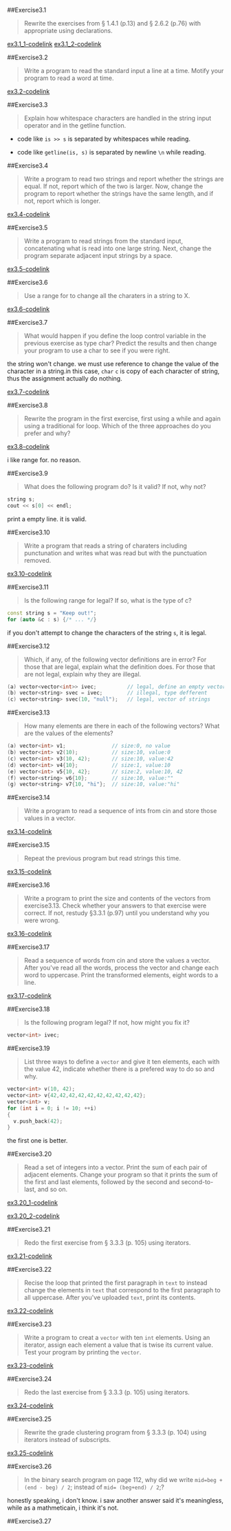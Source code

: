 ##Exercise3.1

> Rewrite the exercises from § 1.4.1 (p.13) and § 2.6.2 (p.76) with appropriate using declarations.

[ex3.1_1-codelink](exercise3.1_1.cc)
[ex3.1_2-codelink](exercise3.1_2.cc)

##Exercise3.2

> Write a program to read the standard input a line at a time. Motify your program to read a word at time.

[ex3.2-codelink](exercise3.2.cc)

##Exercise3.3

> Explain how whitespace characters are handled in the string input operator and in the getline function.

- code like `is >> s` is separated by whitespaces while reading.

- code like `getline(is, s)` is separated by newline `\n` while reading.

##Exercise3.4

> Write a program to read two strings and report whether the strings are equal. If not, report which of the two is larger. Now, change the program to report whether the strings have the same length, and if not, report which is longer.

[ex3.4-codelink](exercise3.4.cc)

##Exercise3.5

> Write a program to read strings from the standard input, concatenating what is read into one large string. Next, change the program separate adjacent input strings by a space.

[ex3.5-codelink](exercise3.5.cc)

##Exercise3.6

> Use a range for to change all the charaters in a string to X.

[ex3.6-codelink](exercise3.6.cc)

##Exercise3.7

> What would happen if you define the loop control variable in the previous exercise as type char? Predict the results and then change your program to use a char to see if you were right.

the string won't change. we must use reference to change the value of the character in a string.in this case, `char` `c` is copy of each character of string, thus the assignment actually do nothing.

[ex3.7-codelink](exercise3.7.cc)

##Exercise3.8

> Rewrite the program in the first exercise, first using a while and again using a traditional for loop. Which of the three approaches do you prefer and why?

[ex3.8-codelink](exercise3.8.cc)

i like range for. no reason.

##Exercise3.9

> What does the following program do? Is it valid? If not, why not?

```cpp
string s;
cout << s[0] << endl;
```

print a empty line. it is valid.

##Exercise3.10

> Write a program that reads a string of charaters including punctunation and writes what was read but with the punctuation removed.

[ex3.10-codelink](exercise3.10.cc)

##Exercise3.11

> Is the following range for legal? If so, what is the type of c?

```cpp
const string s = "Keep out!";
for (auto &c : s) {/* ... */}
```

if you don't attempt to change the characters of the string `s`, it is legal.

##Exercise3.12

> Which, if any, of the following vector definitions are in error? For those that are legal, explain what the definition does. For those that are not legal, explain why they are illegal.

```cpp
(a) vector<vector<int>> ivec;          // legal, define an empty vector
(b) vector<string> svec = ivec;        // illegal, type defferent
(c) vector<string> svec(10, "null");   // legal, vector of strings
```

##Exercise3.13

> How many elements are there in each of the following vectors? What are the values of the elements?

```cpp
(a) vector<int> v1;               // size:0, no value
(b) vector<int> v2(10);           // size:10, value:0
(c) vector<int> v3(10, 42);       // size:10, value:42
(d) vector<int> v4{10};           // size:1, value:10
(e) vector<int> v5{10, 42};       // size:2, value:10, 42
(f) vector<string> v6{10};        // size:10, value:""
(g) vector<string> v7{10, "hi"};  // size:10, value:"hi"
```

##Exercise3.14

> Write a program to read a sequence of ints from cin and store those values in a vector.

[ex3.14-codelink](exercise3.14.cc)

##Exercise3.15

> Repeat the previous program but read strings this time.

[ex3.15-codelink](exercise3.15.cc)

##Exercise3.16

> Write a program to print the size and contents of the vectors from exercise3.13. Check whether your answers to that exercise were correct. If not, restudy §3.3.1 (p.97) until you understand why you were wrong.

[ex3.16-codelink](exercise3.16.cc)

##Exercise3.17

> Read a sequence of words from cin and store the values a vector. After you've read all the words, process the vector and change each word to uppercase. Print the transformed elements, eight words to a line.

[ex3.17-codelink](exercise3.17.cc)

##Exercise3.18 

> Is the following program legal? If not, how might you fix it?

```cpp
vector<int> ivec;
```

##Exercise3.19

> List three ways to define a `vector` and give it ten elements, each with the value 42, indicate whether there is a prefered way to do so and why.

```cpp
vector<int> v(10, 42);
vector<int> v{42,42,42,42,42,42,42,42,42,42};
vector<int> v;
for (int i = 0; i != 10; ++i)
{
  v.push_back(42);
}
```
the first one is better.

##Exercise3.20

> Read a set of integers into a vector. Print the sum of each pair of adjacent elements. Change your program so that it prints the sum of the first and last elements, followed by the second and second-to-last, and so on.

[ex3.20_1-codelink](exercise3.20_1.cc)

[ex3.20_2-codelink](exercise3.20_2.cc)

##Exercise3.21

> Redo the first exercise from § 3.3.3 (p. 105) using iterators.

[ex3.21-codelink](exercise3.21.cc)

##Exercise3.22

> Recise the loop that printed the first paragraph in `text` to instead change the elements in `text` that correspond to the first paragraph to all uppercase. After you've uploaded `text`, print its contents.

[ex3.22-codelink](exercise3.22.cc)

##Exercise3.23

> Write a program to creat a `vector` with ten `int` elements. Using an iterator, assign each element a value that is twise its current value. Test your program by printing the `vector`.

[ex3.23-codelink](exercise3.23.cc)

##Exercise3.24

> Redo the last exercise from § 3.3.3 (p. 105) using iterators.

[ex3.24-codelink](exercise3.24.cc)

##Exercise3.25

> Rewrite the grade clustering program from § 3.3.3 (p. 104) using iterators instead of subscripts.

[ex3.25-codelink](exercise3.25.cc)

##Exercise3.26

> In the binary search program on page 112, why did we write `mid=beg + (end - beg) / 2`; instead of `mid= (beg+end) / 2`;?

honestly speaking, i don't know. i saw another answer said it's meaningless, while as a mathmeticain, i think it's not.

##Exercise3.27



